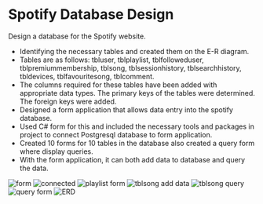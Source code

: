 # Spotify Database Design
Design a database for the Spotify website. 
- Identifying the necessary tables and created them on the E-R diagram. 
- Tables are as follows: tbluser, tblplaylist, tblfolloweduser, tblpremiummembership, tblsong, tblsessionhistory, tblsearchhistory, tbldevices, tblfavouritesong, tblcomment. 
- The columns required for these tables have been added with appropriate data types. 
The primary keys of the tables were determined.
The foreign keys were added.
- Designed a form application that allows data entry into the spotify database. 
- Used C# form for this and included the necessary tools and packages in project to connect Postgresql database to form application.
- Created 10 forms for 10 tables in the database also created a query form where display queries. 
- With the form application, it can both add data to database and query the data.

![form](https://github.com/doganenes/SpotifyDB/assets/86846812/aca70b0c-b85f-4df1-bee3-1cb89f054341)
![connected](https://github.com/doganenes/SpotifyDB/assets/86846812/0d78280e-3bbd-4dc8-8854-5cad56e73b2c)
![playlist form](https://github.com/doganenes/SpotifyDB/assets/86846812/666f5ece-46be-4908-8e1d-2346327f76f0)
![tblsong add data](https://github.com/doganenes/SpotifyDB/assets/86846812/f9102eff-2500-4b99-9b8b-b5bfdf2d34ec)
![tblsong query](https://github.com/doganenes/SpotifyDB/assets/86846812/a368f404-d68d-47aa-89f3-db978a8e5a47)
![query form](https://github.com/doganenes/SpotifyDB/assets/86846812/f6dc8f51-43f0-4b14-bdfe-2de17d13b573)
![ERD](https://github.com/doganenes/SpotifyDB/assets/86846812/31de6b21-5317-428a-9d9b-c910bb21de7c)

